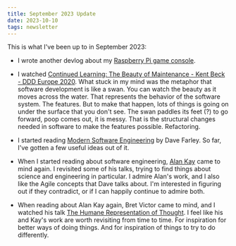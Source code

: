 ```yaml
---
title: September 2023 Update
date: 2023-10-10
tags: newsletter
---
```


This is what I've been up to in September 2023:

* I wrote another devlog about my [Raspberry Pi game
  console](/writing/devlog-013-raspberrypi-game-console/index.html).

* I watched [Continued Learning: The Beauty of Maintenance - Kent Beck - DDD
  Europe 2020](https://www.youtube.com/watch?v=3gib0hKYjB0). What stuck in my
  mind was the metaphor that software development is like a swan. You can watch
  the beauty as it moves across the water. That represents the behavior of the
  software system. The features. But to make that happen, lots of things is
  going on under the surface that you don't see. The swan paddles its feet (?)
  to go forward, poop comes out, it is messy. That is the structural changes
  needed in software to make the features possible. Refactoring.

* I started reading [Modern Software
  Engineering](https://www.davefarley.net/?p=352) by Dave Farley. So far, I've
  gotten a few useful ideas out of it.

* When I started reading about software engineering, [Alan
  Kay](/writing/alan-kay-notes/index.html) came to mind
  again. I revisited some of his talks, trying to find things about science and
  engineering in particular. I admire Alan's work, and I also like the Agile
  concepts that Dave talks about. I'm interested in figuring out if they
  contradict, or if I can happily continue to admire both.

* When reading about Alan Kay again, Bret Victor came to mind, and I watched
  his talk [The Humane Representation of
  Thought](https://www.youtube.com/watch?v=agOdP2Bmieg).  I feel like his and
  Kay's work are worth revisiting from time to time. For inspiration for better
  ways of doing things. And for inspiration of things to try to do differently.
